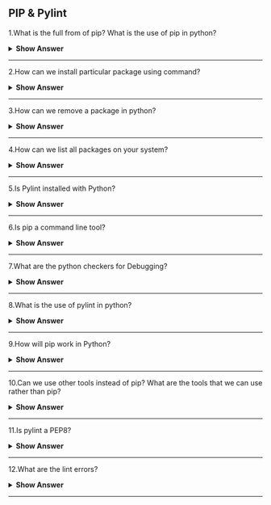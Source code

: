## PIP & Pylint

1.What is the full from of pip? What is the use of pip in python?

<details><summary><b>Show Answer </b></summary>

- **pip** full form is-python package installler.
- Python PIP is a python package manager that basically helps the users install,review and use various packages/modules in python programming.

**Syntax**:

> pip install package_name

</details>

---

2.How can we install particular package using command?

<details><summary><b>Show Answer </b></summary>

- In python for that we can use pip command to install the particular package.
  
**Example**:

- Install pandas package for this installation we can use pip install command.

```python  
pip install pandas
```

</details>

---

3.How can we remove a package in python?

<details><summary><b>Show Answer </b></summary>

- In python we can use uninstall command to remove s package.
  
- **Example**:
  
Consider the package name as studentclass.

> pip unistall studentclass

- After running this command, The pip package manager will to confirm that we want to remove the package sudentclass.

</details>

---

4.How can we list all packages on your system?

<details><summary><b>Show Answer </b></summary>

- **list** command used to list all the packages installed on your system.

- **Example**
  
```python
pip list
```

</details>

---

5.Is Pylint installed with Python?

<details> <summary> <b> Show Answer </b> </summary>

- One of the easist ways in which to transfer Pylint is by using **pip**. **Pip** may be a package management system used to install and manage software system packages written in Python. it's enclosed with recent versions of Python. If you have already got a 64-bit version of Python put in, the "Installing Python" section will be skipped.

</details>

---

6.Is pip a command line tool?

<details><summary><b>Show Answer </b></summary>

- **Yes** , pip is a command line tool.
- In Python, PIP may be an algorithmic form for "Preferred Installer Program" or "PIP Installs Packages" . It is a command-line tool that installs, reinstall, or uninstalls PyPI packages with one straightforward command: "pip".

</details>

---

7.What are the python checkers for Debugging?

<details><summary><b>Show Answer </b></summary>

- There are many debugging tools are there,some of them are:
  
i)Pychecker – A tool for locating bugs in python ASCII text file(source code).

ii)pudb – PuDB could be a full-screen, console-based visual debugger for Python.

iii)pdb – The module pdb defines associate degree interactive ASCII text file(source code) debugger for Python programs.

iv)pylint – Analyzes Python ASCII text file(source code) trying to find bugs and signs of poor quality.

</details>

---

8.What is the use of pylint in python?

<details><summary><b>Show Answer </b></summary>

Pylint may be a tool that,

- Lists Errors that comes when execution of that Python code
- Enforces a coding standard and appears for code smells
- Suggest however specific blocks will be updated
- Offer details regarding the code’s complexness.
- Pylint is similar to pychecker, pyflakes, flake8, and mypy.

**Syntax**:

> pip install pylint

</details>

---

9.How will pip work in Python?

<details><summary><b>Show Answer </b></summary>

- The pip command looks for the package in PyPI, resolves its dependencies, and installs everything in your current Python atmosphere to confirm that requests can work. 
- The pip install **package** command continually looks for the most recent version of the package and installs it.

</details>

---

10.Can we use other tools instead of pip? What are the tools that we can use rather than pip?

<details><summary><b>Show Answer </b></summary>

- Yes,we can use other tools other than pip.
- The tools are,
  - npm, Homebrew, Yarn, RequireJS, and Bower are the most common alternatives and competitors to pip.

</details>

---

11.Is pylint a PEP8?

<details><summary><b>Show Answer </b></summary>

- Pycodestyle (Formerly PEP8) is that the official linter tool to check the python code against the design conventions of PEP8 python. Pylint could be a python linter that checks the source code and conjointly acts as a bug and quality checker. it's it has verification checks and choices than simply PEP8.
  
</details>

---

12.What are the lint errors?

<details><summary><b>Show Answer </b></summary>

- Lint or a linter, may be a static code analysis tool wont to flag programming errors, bugs, rhetorical errors and suspicious constructs. The term originates from a UNIX utility that examined C language source code.

</details>

---


























